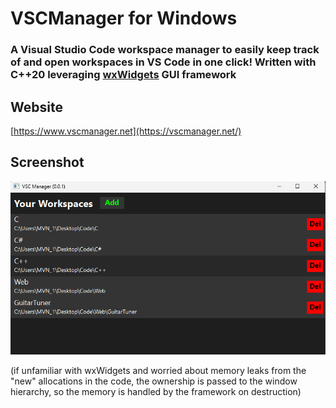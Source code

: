 # VSCManager for Windows

### A Visual Studio Code workspace manager to easily keep track of and open workspaces in VS Code in one click! Written with C++20 leveraging [wxWidgets](https://www.wxwidgets.org/) GUI framework

## Website
[https://www.vscmanager.net](https://vscmanager.net/)

## Screenshot
![image](./screenshots/screenshot1.png)

(if unfamiliar with wxWidgets and worried about memory leaks from the "new" allocations in the code, the ownership is passed to the window hierarchy, so the memory is handled by the framework on destruction)
